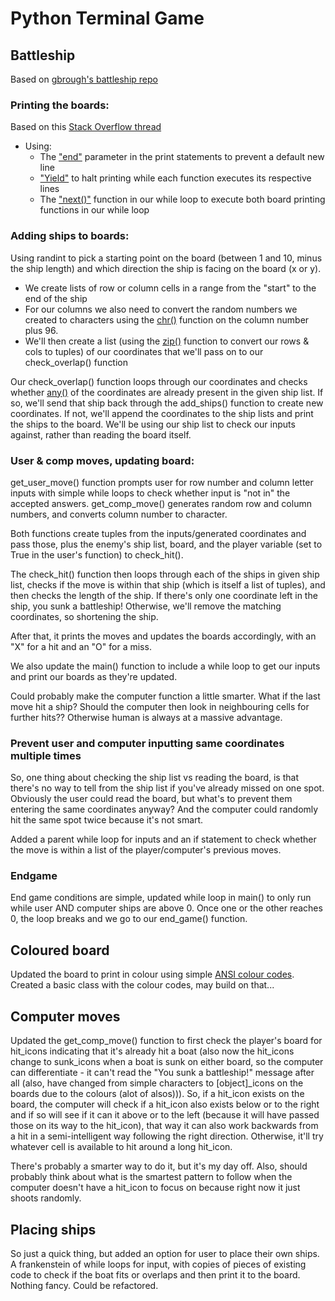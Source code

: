 # Python Terminal Game

## Battleship

Based on [gbrough's battleship repo](https://github.com/gbrough/battleship)

### Printing the boards:
Based on this [Stack Overflow thread](https://stackoverflow.com/questions/41869481/print-two-or-more-outputs-from-functions-side-by-side-in-python)
- Using:
    - The ["end"](https://www.geeksforgeeks.org/gfact-50-python-end-parameter-in-print/) parameter in the print statements to prevent a default new line
    - ["Yield"](https://www.geeksforgeeks.org/use-yield-keyword-instead-return-keyword-python/) to halt printing while each function executes its respective lines
    - The ["next()"](https://www.geeksforgeeks.org/python-next-method/) function in our while loop to execute both board printing functions in our while loop

### Adding ships to boards:
Using randint to pick a starting point on the board (between 1 and 10, minus the ship length) and which direction the ship is facing on the board (x or y).
- We create lists of row or column cells in a range from the "start" to the end of the ship
- For our columns we also need to convert the random numbers we created to characters using the [chr()](https://www.w3schools.com/python/ref_func_chr.asp) function on the column number plus 96.
- We'll then create a list (using the [zip()](https://www.w3schools.com/python/ref_func_zip.asp) function to convert our rows & cols to tuples) of our coordinates that we'll pass on to our check_overlap() function

Our check_overlap() function loops through our coordinates and checks whether [any()](https://www.geeksforgeeks.org/python-any-function/) of the coordinates are already present in the given ship list. If so, we'll send that ship back through the add_ships() function to create new coordinates. If not, we'll append the coordinates to the ship lists and print the ships to the board. We'll be using our ship list to check our inputs against, rather than reading the board itself.

### User & comp moves, updating board:
get_user_move() function prompts user for row number and column letter inputs with simple while loops to check whether input is "not in" the accepted answers. get_comp_move() generates random row and column numbers, and converts column number to character.

Both functions create tuples from the inputs/generated coordinates and pass those, plus the enemy's ship list, board, and the player variable (set to True in the user's function) to check_hit().

The check_hit() function then loops through each of the ships in given ship list, checks if the move is within that ship (which is itself a list of tuples), and then checks the length of the ship. If there's only one coordinate left in the ship, you sunk a battleship! Otherwise, we'll remove the matching coordinates, so shortening the ship.

After that, it prints the moves and updates the boards accordingly, with an "X" for a hit and an "O" for a miss.

We also update the main() function to include a while loop to get our inputs and print our boards as they're updated.

Could probably make the computer function a little smarter. What if the last move hit a ship? Should the computer then look in neighbouring cells for further hits?? Otherwise human is always at a massive advantage.

### Prevent user and computer inputting same coordinates multiple times
So, one thing about checking the ship list vs reading the board, is that there's no way to tell from the ship list if you've already missed on one spot. Obviously the user could read the board, but what's to prevent them entering the same coordinates anyway? And the computer could randomly hit the same spot twice because it's not smart.

Added a parent while loop for inputs and an if statement to check whether the move is within a list of the player/computer's previous moves.

### Endgame
End game conditions are simple, updated while loop in main() to only run while user AND computer ships are above 0. Once one or the other reaches 0, the loop breaks and we go to our end_game() function.

## Coloured board
Updated the board to print in colour using simple [ANSI colour codes](https://en.wikipedia.org/wiki/ANSI_escape_code). Created a basic class with the colour codes, may build on that...

## Computer moves
Updated the get_comp_move() function to first check the player's board for hit_icons indicating that it's already hit a boat (also now the hit_icons change to sunk_icons when a boat is sunk on either board, so the computer can differentiate - it can't read the "You sunk a battleship!" message after all (also, have changed from simple characters to [object]_icons on the boards due to the colours (alot of alsos))). So, if a hit_icon exists on the board, the computer will check if a hit_icon also exists below or to the right and if so will see if it can it above or to the left (because it will have passed those on its way to the hit_icon), that way it can also work backwards from a hit in a semi-intelligent way following the right direction. Otherwise, it'll try whatever cell is available to hit around a long hit_icon.

There's probably a smarter way to do it, but it's my day off. Also, should probably think about what is the smartest pattern to follow when the computer doesn't have a hit_icon to focus on because right now it just shoots randomly.

## Placing ships
So just a quick thing, but added an option for user to place their own ships. A frankenstein of while loops for input, with copies of pieces of existing code to check if the boat fits or overlaps and then print it to the board. Nothing fancy. Could be refactored.